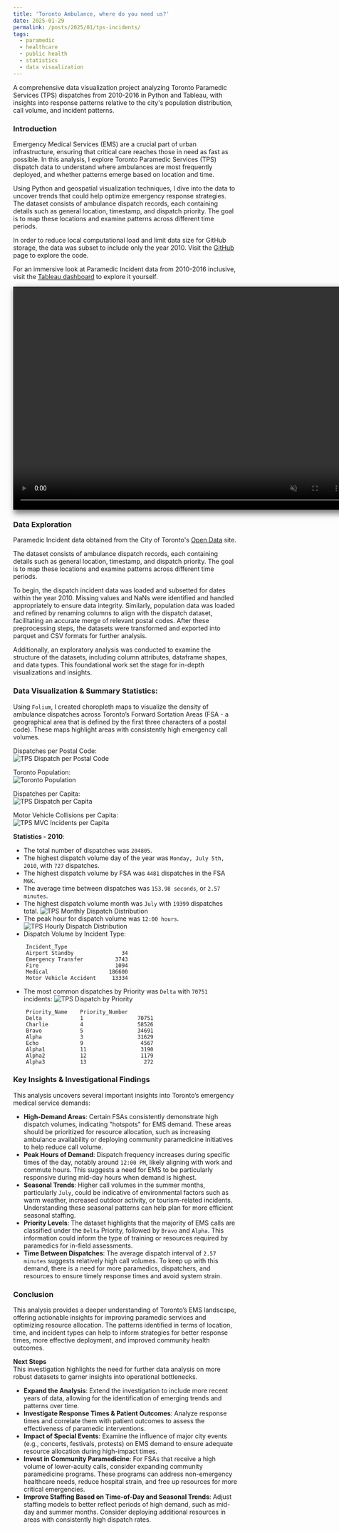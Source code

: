 ```yaml
---
title: 'Toronto Ambulance, where do you need us?'
date: 2025-01-29
permalink: /posts/2025/01/tps-incidents/
tags:
  - paramedic
  - healthcare
  - public health
  - statistics
  - data visualization
---
```


A comprehensive data visualization project analyzing Toronto Paramedic Services (TPS) dispatches from 2010-2016 in Python and Tableau, with insights into response patterns relative to the city's population distribution, call volume, and incident patterns.   

### Introduction
Emergency Medical Services (EMS) are a crucial part of urban infrastructure, ensuring that critical care reaches those in need as fast as possible. In this analysis, I explore Toronto Paramedic Services (TPS) dispatch data to understand where ambulances are most frequently deployed, and whether patterns emerge based on location and time.   

Using Python and geospatial visualization techniques, I dive into the data to uncover trends that could help optimize emergency response strategies. The dataset consists of ambulance dispatch records, each containing details such as general location, timestamp, and dispatch priority. The goal is to map these locations and examine patterns across different time periods.   

In order to reduce local computational load and limit data size for GitHub storage, the data was subset to include only the year 2010. Visit the [GitHub](https://github.com/erincameron11/tps-dispatches/) page to explore the code.   
 
For an immersive look at Paramedic Incident data from 2010-2016 inclusive, visit the [Tableau dashboard](https://public.tableau.com/app/profile/erin.cameron/viz/TPSIncidentDataReport/ParamedicIncidents) to explore it yourself.   

<video width="750" height="500" style="display: block;margin: 0 auto; box-shadow: 5px 6px 12px 3px rgba(0,0,0,0.5);" autoplay loop muted>
  <source src="https://raw.githubusercontent.com/erincameron11/erincameron11.github.io/master/images/tps-incidents-gif.mp4" type="video/mp4">
</video>   


### Data Exploration
Paramedic Incident data obtained from the City of Toronto's [Open Data](https://open.toronto.ca/dataset/paramedic-services-incident-data/ "Toronto Open Data") site.   

The dataset consists of ambulance dispatch records, each containing details such as general location, timestamp, and dispatch priority. The goal is to map these locations and examine patterns across different time periods.   

To begin, the dispatch incident data was loaded and subsetted for dates within the year 2010. Missing values and NaNs were identified and handled appropriately to ensure data integrity. Similarly, population data was loaded and refined by renaming columns to align with the dispatch dataset, facilitating an accurate merge of relevant postal codes. After these preprocessing steps, the datasets were transformed and exported into parquet and CSV formats for further analysis.   

Additionally, an exploratory analysis was conducted to examine the structure of the datasets, including column attributes, dataframe shapes, and data types. This foundational work set the stage for in-depth visualizations and insights.   

### Data Visualization & Summary Statistics:
Using `Folium`, I created choropleth maps to visualize the density of ambulance dispatches across Toronto’s Forward Sortation Areas (FSA - a geographical area that is defined by the first three characters of a postal code). These maps highlight areas with consistently high emergency call volumes.  

Dispatches per Postal Code:   
![TPS Dispatch per Postal Code](https://raw.githubusercontent.com/erincameron11/erincameron11.github.io/master/images/tps-incidents-map-dispatch-per-postal.png)   

Toronto Population:   
![Toronto Population](https://raw.githubusercontent.com/erincameron11/erincameron11.github.io/master/images/tps-incidents-map-population.png)  

Dispatches per Capita:   
![TPS Dispatch per Capita](https://raw.githubusercontent.com/erincameron11/erincameron11.github.io/master/images/tps-incidents-map-dispatch-per-capita.png)    

Motor Vehicle Collisions per Capita:   
![TPS MVC Incidents per Capita](https://raw.githubusercontent.com/erincameron11/erincameron11.github.io/master/images/tps-incidents-map-mvc-per-capita.png)   


**Statistics - 2010**:   
* The total number of dispatches was `204805`.
* The highest dispatch volume day of the year was `Monday, July 5th, 2010`, with `727` dispatches.   
* The highest dispatch volume by FSA was `4481` dispatches in the FSA `M6K`.
* The average time between dispatches was `153.98 seconds`, or `2.57 minutes`.
* The highest dispatch volume month was `July` with `19399` dispatches total.
![TPS Monthly Dispatch Distribution](https://raw.githubusercontent.com/erincameron11/erincameron11.github.io/master/images/tps-incidents-plot-monthly-distribution.png)   
* The peak hour for dispatch volume was `12:00 hours`.   
![TPS Hourly Dispatch Distribution](https://raw.githubusercontent.com/erincameron11/erincameron11.github.io/master/images/tps-incidents-plot-hourly-distribution.png)  
* Dispatch Volume by Incident Type:
```
    Incident_Type
    Airport Standby               34
    Emergency Transfer          3743
    Fire                        1094
    Medical                   186600
    Motor Vehicle Accident     13334
```
* The most common dispatches by Priority was `Delta` with `70751` incidents:
![TPS Dispatch by Priority](https://raw.githubusercontent.com/erincameron11/erincameron11.github.io/master/images/tps-incidents-plot-dispatch-by-priority.png)   
```
    Priority_Name    Priority_Number
    Delta            1                 70751
    Charlie          4                 58526
    Bravo            5                 34691
    Alpha            3                 31629
    Echo             9                  4567
    Alpha1           11                 3190
    Alpha2           12                 1179
    Alpha3           13                  272
``` 

### Key Insights & Investigational Findings
This analysis uncovers several important insights into Toronto’s emergency medical service demands:
* **High-Demand Areas**: Certain FSAs consistently demonstrate high dispatch volumes, indicating "hotspots" for EMS demand. These areas should be prioritized for resource allocation, such as increasing ambulance availability or deploying community paramedicine initiatives to help reduce call volume.
* **Peak Hours of Demand**: Dispatch frequency increases during specific times of the day, notably around `12:00 PM`, likely aligning with work and commute hours. This suggests a need for EMS to be particularly responsive during mid-day hours when demand is highest.
* **Seasonal Trends**: Higher call volumes in the summer months, particularly `July`, could be indicative of environmental factors such as warm weather, increased outdoor activity, or tourism-related incidents. Understanding these seasonal patterns can help plan for more efficient seasonal staffing.
* **Priority Levels**: The dataset highlights that the majority of EMS calls are classified under the `Delta` Priority, followed by `Bravo` and `Alpha`. This information could inform the type of training or resources required by paramedics for in-field assessments.
* **Time Between Dispatches**: The average dispatch interval of `2.57 minutes` suggests relatively high call volumes. To keep up with this demand, there is a need for more paramedics, dispatchers, and resources to ensure timely response times and avoid system strain.

### Conclusion
This analysis provides a deeper understanding of Toronto’s EMS landscape, offering actionable insights for improving paramedic services and optimizing resource allocation. The patterns identified in terms of location, time, and incident types can help to inform strategies for better response times, more effective deployment, and improved community health outcomes.

**Next Steps**   
This investigation highlights the need for further data analysis on more robust datasets to garner insights into operational bottlenecks. 
* **Expand the Analysis**: Extend the investigation to include more recent years of data, allowing for the identification of emerging trends and patterns over time.
* **Investigate Response Times & Patient Outcomes**: Analyze response times and correlate them with patient outcomes to assess the effectiveness of paramedic interventions.
* **Impact of Special Events**: Examine the influence of major city events (e.g., concerts, festivals, protests) on EMS demand to ensure adequate resource allocation during high-impact times.
* **Invest in Community Paramedicine**: For FSAs that receive a high volume of lower-acuity calls, consider expanding community paramedicine programs. These programs can address non-emergency healthcare needs, reduce hospital strain, and free up resources for more critical emergencies.
* **Improve Staffing Based on Time-of-Day and Seasonal Trends**: Adjust staffing models to better reflect periods of high demand, such as mid-day and summer months. Consider deploying additional resources in areas with consistently high dispatch rates.